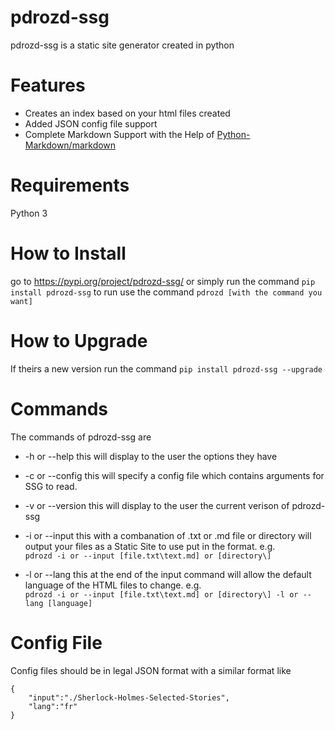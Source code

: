 # pdrozd-ssg

pdrozd-ssg is a static site generator created in python

# Features
 * Creates an index based on your html files created
 * Added JSON config file support 
 * Complete Markdown Support with the Help of [Python-Markdown/markdown](https://github.com/Python-Markdown/markdown)

# Requirements

Python 3

# How to Install

go to https://pypi.org/project/pdrozd-ssg/ or simply run the command `pip install pdrozd-ssg` 
to run use the command `pdrozd [with the command you want]`

# How to Upgrade

If theirs a new version run the command `pip install pdrozd-ssg --upgrade`

# Commands

The commands of pdrozd-ssg are
* -h or --help this will display to the user the options they have

* -c or --config this will specify a config file which contains arguments for SSG to read.

* -v or --version this will display to the user the current verison of pdrozd-ssg

* -i or --input this with a combanation of .txt or .md file or directory will output your files as a Static Site
  to use put in the format. e.g. <br>
   ```pdrozd -i or --input [file.txt\text.md] or [directory\]``` 

* -l or --lang this at the end of the input command will allow the default language of the HTML files to change. e.g.<br>
   ```pdrozd -i or --input [file.txt\text.md] or [directory\] -l or --lang [language]```

# Config File
Config files should be in legal JSON format with a similar format like
``` 
{
    "input":"./Sherlock-Holmes-Selected-Stories",
    "lang":"fr"
} 
```
